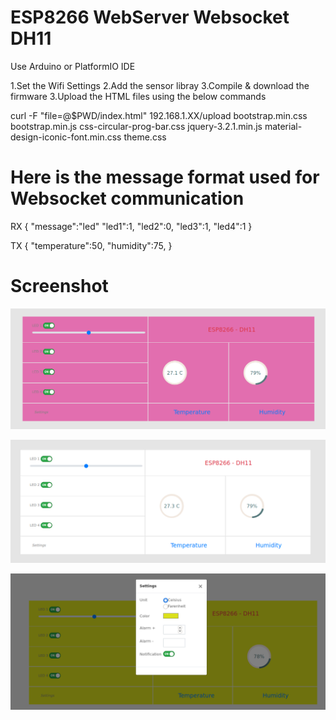 # ESP8266 WebServer Websocket DH11

Use Arduino or PlatformIO IDE 

1.Set the Wifi Settings 
2.Add the sensor libray
3.Compile & download the firmware
3.Upload the HTML files using the below commands




curl -F "file=@$PWD/index.html" 192.168.1.XX/upload
                    bootstrap.min.css
                    bootstrap.min.js
                    css-circular-prog-bar.css
                    jquery-3.2.1.min.js
                    material-design-iconic-font.min.css
                    theme.css
                    
                    
# Here is the message format used for Websocket communication
RX
  {
    "message":"led"
    "led1":1,
    "led2":0,
    "led3":1,
    "led4":1
  }

TX
  {
   "temperature":50,
   "humidity":75,
  }
  
  
  
# Screenshot

![Image Main UI](https://github.com/dvxlab/ESP8266_WebServer_DH11/blob/main/screenshot/main.png)


![Image Main UI2](https://github.com/dvxlab/ESP8266_WebServer_DH11/blob/main/screenshot/screenshot.png)


![Image Main UI3](https://github.com/dvxlab/ESP8266_WebServer_DH11/blob/main/screenshot/settings.png)
